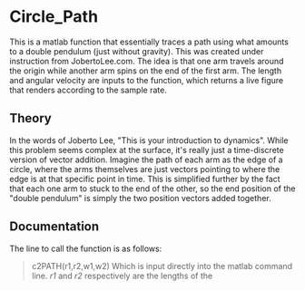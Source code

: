 # Circle_Path
This is a matlab function that essentially traces a path using what amounts to a double pendulum (just without gravity). This was created under instruction from JobertoLee.com. The idea is that one arm travels around the origin while another arm spins on the end of the first arm. The length and angular velocity are inputs to the function, which returns a live figure that renders according to the sample rate. 


## Theory
In the words of Joberto Lee, "This is your introduction to dynamics". While this problem seems complex at the surface, it's really just a time-discrete version of vector addition. Imagine the path of each arm as the edge of a circle, where the arms themselves are just vectors pointing to where the edge is at that specific point in time. This is simplified further by the fact that each one arm to stuck to the end of the other, so the end position of the "double pendulum" is simply the two position vectors added together. 

## Documentation 
The line to call the function is as follows: 
> c2PATH(r1,r2,w1,w2)
Which is input directly into the matlab command line. *r1* and *r2* respectively are the lengths of the 
